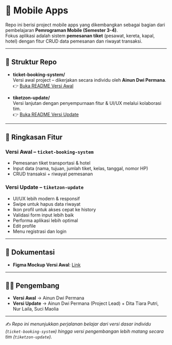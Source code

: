 # 📱 Mobile Apps

Repo ini berisi project mobile apps yang dikembangkan sebagai bagian dari pembelajaran **Pemrograman Mobile (Semester 3-4)**.  
Fokus aplikasi adalah sistem **pemesanan tiket** (pesawat, kereta, kapal, hotel) dengan fitur CRUD data pemesanan dan riwayat transaksi.

---

## 📂 Struktur Repo
- **ticket-booking-system/**  
  Versi awal project – dikerjakan secara individu oleh **Ainun Dwi Permana**.  
  👉 [Buka README Versi Awal](./ticket-booking-system/README.md)

- **tiketzon-update/**  
  Versi lanjutan dengan penyempurnaan fitur & UI/UX melalui kolaborasi tim.  
  👉 [Buka README Versi Update](./tiketzone-update/README.md)

---

## 🚀 Ringkasan Fitur
### Versi Awal – `ticket-booking-system`
- Pemesanan tiket transportasi & hotel  
- Input data (nama, tujuan, jumlah tiket, kelas, tanggal, nomor HP)  
- CRUD transaksi + riwayat pemesanan  

### Versi Update – `tiketzon-update`
- UI/UX lebih modern & responsif  
- Swipe untuk hapus data riwayat  
- Ikon profil untuk akses cepat ke history  
- Validasi form input lebih baik  
- Performa aplikasi lebih optimal
- Edit profile
- Menu registrasi dan login

---

## 🎨 Dokumentasi
- **Figma Mockup Versi Awal**: [Link](https://www.figma.com/design/rk9v64AwHnms9J6Gwew5N3/Untitled?node-id=20-369&p=f&t=6slvcD7JxE2pORdX-0)  

---

## 👨‍💻 Pengembang
- **Versi Awal** → Ainun Dwi Permana   
- **Versi Update** → Ainun Dwi Permana (Project Lead) + Dita Tiara Putri, Nur Laila, Suci Maolia  

---

✍️ *Repo ini menunjukkan perjalanan belajar dari versi dasar individu (`ticket-booking-system`) hingga versi pengembangan lebih matang secara tim (`tiketzon-update`).*
